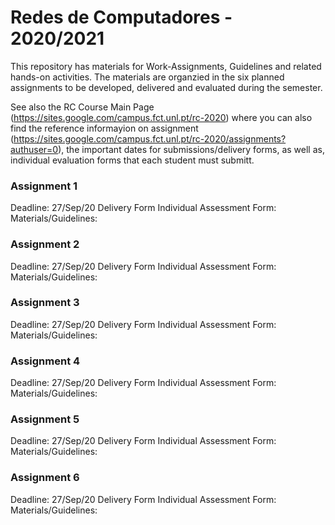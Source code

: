 # Redes de Computadores - 2020/2021

This repository has materials for Work-Assignments, Guidelines and related hands-on activities.
The materials are organzied in the six planned assignments to be developed, delivered and
evaluated during the semester.

See also the RC Course Main Page (https://sites.google.com/campus.fct.unl.pt/rc-2020) where you can
also find the reference informayion on assignment (https://sites.google.com/campus.fct.unl.pt/rc-2020/assignments?authuser=0),
the important dates for submissions/delivery forms, as well as, individual evaluation forms that each student must submitt.

### Assignment 1 
  Deadline: 27/Sep/20
  Delivery Form
  Individual Assessment Form: 
  Materials/Guidelines: 
  
### Assignment 2
  Deadline: 27/Sep/20
  Delivery Form
  Individual Assessment Form: 
  Materials/Guidelines: 
  
### Assignment 3
  Deadline: 27/Sep/20
  Delivery Form
  Individual Assessment Form: 
  Materials/Guidelines: 
  
### Assignment 4
  Deadline: 27/Sep/20
  Delivery Form
  Individual Assessment Form: 
  Materials/Guidelines: 
  
### Assignment 5
  Deadline: 27/Sep/20
  Delivery Form
  Individual Assessment Form: 
  Materials/Guidelines:
  
### Assignment 6
  Deadline: 27/Sep/20
  Delivery Form
  Individual Assessment Form: 
  Materials/Guidelines: 



